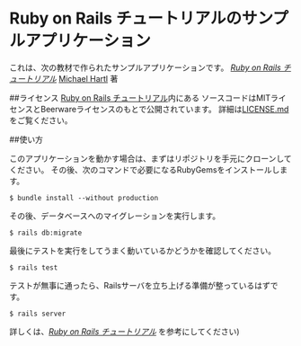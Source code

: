# Ruby on Rails チュートリアルのサンプルアプリケーション

これは、次の教材で作られたサンプルアプリケーションです。
[*Ruby on Rails チュートリアル*](https://railsturorial.jp/)
[Michael Hartl](http://www.michaelhartl.com/) 著

##ライセンス
[Ruby on Rails チュートリアル](https://railstutorial.jp/)内にある
ソースコードはMITライセンスとBeerwareライセンスのもとで公開されています。
詳細は[LICENSE.md](LICENSE.md)をご覧ください。

##使い方

このアプリケーションを動かす場合は、まずはリポジトリを手元にクローンしてください。
その後、次のコマンドで必要になるRubyGemsをインストールします。

```
$ bundle install --without production 
```

その後、データベースへのマイグレーションを実行します。

```
$ rails db:migrate
```

最後にテストを実行をしてうまく動いているかどうかを確認してください。

```
$ rails test 
```

テストが無事に通ったら、Railsサーバを立ち上げる準備が整っているはずです。

```
$ rails server
```
詳しくは、[*Ruby on Rails チュートリアル*](https://railstuutorial.jp)
を参考にしてください) 





